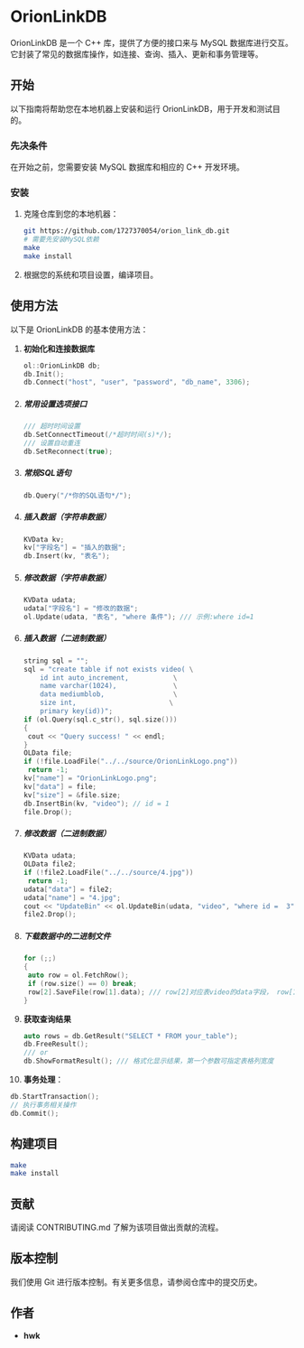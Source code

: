 # OrionLinkDB

OrionLinkDB 是一个 C++ 库，提供了方便的接口来与 MySQL 数据库进行交互。它封装了常见的数据库操作，如连接、查询、插入、更新和事务管理等。

## 开始

以下指南将帮助您在本地机器上安装和运行 OrionLinkDB，用于开发和测试目的。

### 先决条件

在开始之前，您需要安装 MySQL 数据库和相应的 C++ 开发环境。

### 安装

1. 克隆仓库到您的本地机器：
   ```bash
   git https://github.com/1727370054/orion_link_db.git
   # 需要先安装MySQL依赖
   make
   make install
   ```
2. 根据您的系统和项目设置，编译项目。

## 使用方法

以下是 OrionLinkDB 的基本使用方法：

1. **初始化和连接数据库**

   ```cpp
   ol::OrionLinkDB db;
   db.Init();
   db.Connect("host", "user", "password", "db_name", 3306);
   ```

2. ##### 常用设置选项接口

   ``````c++
   /// 超时时间设置
   db.SetConnectTimeout(/*超时时间(s)*/);
   /// 设置自动重连
   db.SetReconnect(true);
   ``````

3. ##### **常规SQL语句**

   ```cpp
   db.Query("/*你的SQL语句*/");
   ```

4. ##### 插入数据（字符串数据）

   `````c++
   KVData kv;
   kv["字段名"] = "插入的数据";
   db.Insert(kv, "表名");
   `````

5. ##### 修改数据（字符串数据）

   ````c++
   KVData udata;
   udata["字段名"] = "修改的数据";
   ol.Update(udata, "表名", "where 条件"); /// 示例:where id=1
   ````

6. ##### 插入数据（二进制数据）

   `````c++
   string sql = "";
   sql = "create table if not exists video( \
   	   id int auto_increment,		    \
   	   name varchar(1024),			    \
   	   data mediumblob,		            \
   	   size int,					   \
   	   primary key(id))";
   if (ol.Query(sql.c_str(), sql.size()))
   {
   	cout << "Query success! " << endl;
   }
   OLData file;
   if (!file.LoadFile("../../source/OrionLinkLogo.png"))
   	return -1;
   kv["name"] = "OrionLinkLogo.png";
   kv["data"] = file;
   kv["size"] = &file.size;
   db.InsertBin(kv, "video"); // id = 1
   file.Drop();
   `````

7. ##### 修改数据（二进制数据）

   ````c++
   KVData udata;
   OLData file2;
   if (!file2.LoadFile("../../source/4.jpg"))
   	return -1;
   udata["data"] = file2;
   udata["name"] = "4.jpg";
   cout << "UpdateBin" << ol.UpdateBin(udata, "video", "where id =  3") << endl;
   file2.Drop();
   ````

8. ##### 下载数据中的二进制文件

   ``````c++
   for (;;)
   {
   	auto row = ol.FetchRow();
   	if (row.size() == 0) break;
   	row[2].SaveFile(row[1].data); /// row[2]对应表video的data字段， row[1].data对应name字段，可以自行指定文件名和路径
   }
   ``````

9. **获取查询结果**

   ```cpp
   auto rows = db.GetResult("SELECT * FROM your_table");
   db.FreeResult();
   /// or
   db.ShowFormatResult(); /// 格式化显示结果，第一个参数可指定表格列宽度
   ```

10. **事务处理**：

   ```cpp
   db.StartTransaction();
   // 执行事务相关操作
   db.Commit();
   ```

## 构建项目

`````bash
make
make install
`````

## 贡献

请阅读 CONTRIBUTING.md 了解为该项目做出贡献的流程。

## 版本控制

我们使用 Git 进行版本控制。有关更多信息，请参阅仓库中的提交历史。

## 作者

* **hwk**
